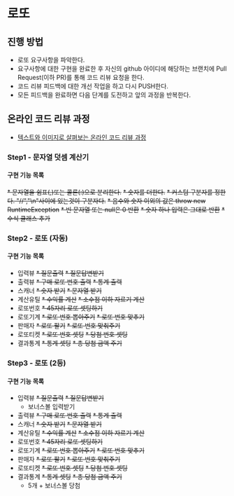 # 로또
## 진행 방법
* 로또 요구사항을 파악한다.
* 요구사항에 대한 구현을 완료한 후 자신의 github 아이디에 해당하는 브랜치에 Pull Request(이하 PR)를 통해 코드 리뷰 요청을 한다.
* 코드 리뷰 피드백에 대한 개선 작업을 하고 다시 PUSH한다.
* 모든 피드백을 완료하면 다음 단계를 도전하고 앞의 과정을 반복한다.

## 온라인 코드 리뷰 과정
* [텍스트와 이미지로 살펴보는 온라인 코드 리뷰 과정](https://github.com/next-step/nextstep-docs/tree/master/codereview)

### Step1 - 문자열 덧셈 계산기
#### 구현 기능 목록
~~* 문자열을 쉼표(,)또는 콜론(:)으로 분리한다.~~
~~* 숫자를 더한다.~~
~~* 커스텀 구분자를 정한다. "//","\n"사이에 있는것이 구분자다.~~
~~* 음수와 숫자 이외의 값은 throw new RuntimeException~~ 
~~* 빈 문자열 또는 null은 0 반환~~
~~* 숫자 하나 입력은 그대로 반환~~
~~* 수식 클래스 추가~~

### Step2 - 로또 (자동)
#### 구현 기능 목록
* 입력뷰
    ~~* 질문출력~~
    ~~* 질문답변받기~~
* 출력뷰
    ~~* 구매 로또 번호 출력~~
    ~~* 통계 출력~~
* 스캐너
    ~~* 숫자 받기~~
    ~~* 문자열 받기~~
* 계산유틸
    ~~* 수익률 계산~~
    ~~* 소수점 이하 자르기 계산~~
* 로또번호
    ~~* 45자리 로또 셋팅하기~~
* 로또기계
    ~~* 로또 번호 뽑아주기~~
    ~~* 로또 번호 맞추기~~
* 판매자
    ~~* 로또 팔기~~
    ~~* 로또 번호 맞춰주기~~
* 로또티켓
    ~~* 로또 번호 셋팅~~
    ~~* 당첨 번호 셋팅~~
* 결과통계
    ~~* 통계 셋팅~~
    ~~* 총 당첨 금액 주기~~
 
### Step3 - 로또 (2등)
#### 구현 기능 목록    
* 입력뷰
    ~~* 질문출력~~
    ~~* 질문답변받기~~
    * 보너스볼 입력받기
* 출력뷰
    ~~* 구매 로또 번호 출력~~
    ~~* 통계 출력~~
* 스캐너
    ~~* 숫자 받기~~
    ~~* 문자열 받기~~
* 계산유틸
    ~~* 수익률 계산~~
    ~~* 소수점 이하 자르기 계산~~
* 로또번호
    ~~* 45자리 로또 셋팅하기~~
* 로또기계
    ~~* 로또 번호 뽑아주기~~
    ~~* 로또 번호 맞추기~~
* 판매자
    ~~* 로또 팔기~~
    ~~* 로또 번호 맞춰주기~~
* 로또티켓
    ~~* 로또 번호 셋팅~~
    ~~* 당첨 번호 셋팅~~
* 결과통계
    ~~* 통계 셋팅~~
    ~~* 총 당첨 금액 주기~~
    * 5개 + 보너스볼 당첨